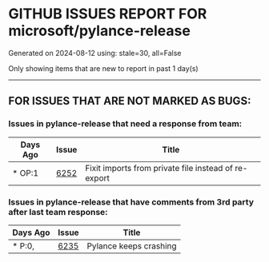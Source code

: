 
# GITHUB ISSUES REPORT FOR microsoft/pylance-release


Generated on 2024-08-12 using: stale=30, all=False


Only showing items that are new to report in past 1 day(s)


---

## FOR ISSUES THAT ARE NOT MARKED AS BUGS:


### Issues in pylance-release that need a response from team:

| Days Ago | Issue | Title |
| --- | --- | --- |
 | \* OP:1  |[6252](https://github.com/microsoft/pylance-release/issues/6252 "Fixit imports from private file instead of re-export")  |Fixit imports from private file instead of re-export |

### Issues in pylance-release that have comments from 3rd party after last team response:

| Days Ago | Issue | Title |
| --- | --- | --- |
 | \* P:0,  |[6235](https://github.com/microsoft/pylance-release/issues/6235 "Pylance keeps crashing")  |Pylance keeps crashing |













